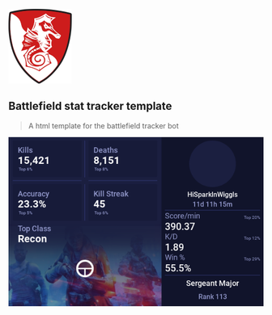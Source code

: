 ![Logo](docs/img/logo.png "Logo")

Battlefield stat tracker template
---

> A html template for the battlefield tracker bot

![Logo](docs/img/preview.jpg "Preview")